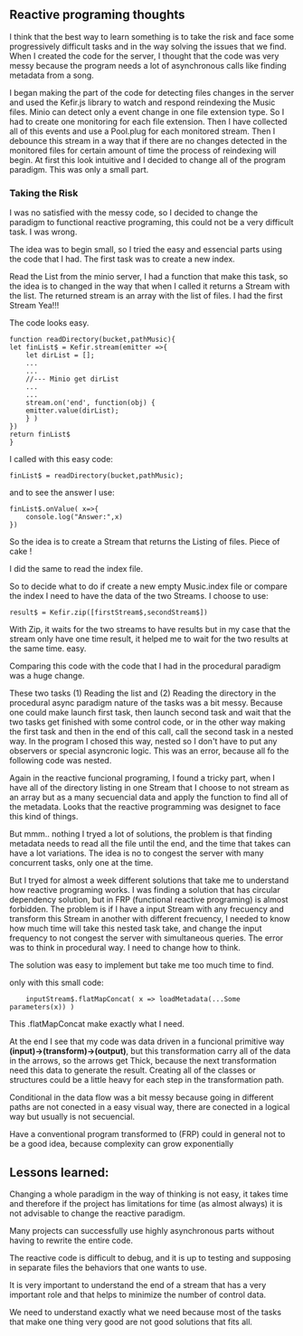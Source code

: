## Reactive programing thoughts

I think that the best way to learn something is to take the risk and face some progressively difficult tasks and in the way solving the issues that we find. When I created the code for the server, I thought that the code was very messy because the program needs a lot of asynchronous calls like finding metadata from a song.

I began making the part of the code for detecting files changes in the server and used the Kefir.js library to watch and respond reindexing the Music files. Minio can detect only a event change in one file extension type. So I had to create one monitoring for each file extension. Then I have collected all of this events and use a Pool.plug for each monitored stream. Then I debounce this stream in a way that if there are no changes detected in the monitored files for certain amount of time the process of reindexing will begin. At first this look intuitive and I decided to change all of the program paradigm. This was only a small part.

### Taking the Risk

I was no satisfied with the messy code, so I decided to change the paradigm to functional reactive programing, this could not be a very difficult task. I was wrong.

The idea was to begin small, so I tried the easy and essencial parts using the code that I had. The first task was to create a new index.

Read the List from the minio server, I had a function that make this task, so the idea is to changed in the way that when I called it returns a Stream with the list. The returned stream is an array with the list of files. I had the first Stream Yea!!!

The code looks easy.



    function readDirectory(bucket,pathMusic){
    let finList$ = Kefir.stream(emitter =>{
        let dirList = [];
        ...
        ...
        //--- Minio get dirList
        ...
        ...
        stream.on('end', function(obj) {
        emitter.value(dirList);
        } )
    })
    return finList$
    }

I called with this easy code:

    finList$ = readDirectory(bucket,pathMusic);

and to see the answer I use:

    finList$.onValue( x=>{
        console.log("Answer:",x)
    })

So the idea is to create a Stream that returns the Listing of files.  Piece of cake !

I did the same to read the index file.

So to decide what to do if create a new empty Music.index file or compare the index I need to have the data of the two Streams.
I choose to use:

    result$ = Kefir.zip([firstStream$,secondStream$])

With Zip, it waits for the two streams to have results but in my case that the stream only have one time result, it helped me to wait for the two results at the same time. easy.


Comparing this code with the code that I had in the procedural paradigm was a huge change.

These two tasks (1) Reading the list and (2) Reading the directory in the procedural async paradigm  nature of the tasks was a bit messy. Because one could make launch first task, then launch second task and wait that the two tasks get finished with some control code, or in the other way making the first task and then in the end of this call, call the second task in a nested way. In the program I chosed this way, nested so I don't have to put any observers or special asyncronic logic. This was an error, because all fo the following code was nested.

Again in the reactive funcional programing, I found a tricky part, when I have all of the directory listing in one Stream that I choose to not stream as an array but as a many secuencial data and apply the function to find all of the metadata. Looks that the reactive programming was designet to face this kind of things.

But mmm.. nothing I tryed a lot of solutions, the problem is that finding metadata needs to read all the file until the end, and the time that takes can have a lot variations. The idea is no to congest the server with many concurrent tasks, only one at the time.

But I tryed for almost a week different solutions that take me to understand how reactive programing works. I was finding a solution that has circular dependency solution, but in FRP (functional reactive programing) is almost forbidden. The problem is if I have a input Stream with any frecuency and transform this Stream in another with different frecuency, I needed to know how much time will take this nested task take, and change the input frequency to not congest the server with simultaneous queries. The error was to think in procedural way. I need to change how to think.

The solution was easy to implement but take me too much time to find.

only with this small code:

        inputStream$.flatMapConcat( x => loadMetadata(...Some parameters(x)) )

This .flatMapConcat make exactly what I need.

At the end I see that my code was data driven in a funcional primitive way **(input)->(transform)->(output)**, but this transformation carry all of the data in the arrows, so the arrows get Thick, because the next transformation need this data to generate the result. Creating all of the classes or structures could be a little heavy for each step in the transformation path.

Conditional in the data flow was a bit messy because going in different paths are not conected in a easy visual way, there are conected in a logical way but usually is not secuencial.

Have a conventional program transformed to (FRP) could in general not to be a good idea, because complexity can grow exponentially

## Lessons learned:

Changing a whole paradigm in the way of thinking is not easy, it takes time and therefore if the project has limitations for time (as almost always) it is not advisable to change the reactive paradigm.

Many projects can successfully use highly asynchronous parts without having to rewrite the entire code.

The reactive code is difficult to debug, and it is up to testing and supposing in separate files the behaviors that one wants to use.

It is very important to understand the end of a stream that has a very important role and that helps to minimize the number of control data.

We need to understand exactly what we need because most of the tasks that make one thing very good are not good solutions that fits all.


